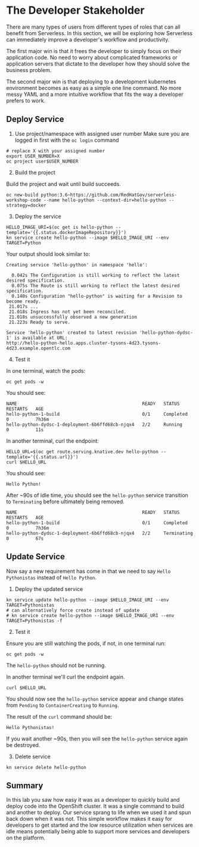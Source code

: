 # The Developer Stakeholder
There are many types of users from different types of roles that can all benefit from Serverless. In this section, we will be exploring how Serverless can immediately improve a developer's workflow and productivity.

The first major win is that it frees the developer to simply focus on their application code.  No need to worry about complicated frameworks or application servers that dictate to the developer how they should solve the business problem.

The second major win is that deploying to a development kubernetes environment becomes as easy as a simple one line command. No more messy YAML and a more intuitive workflow that fits the way a developer prefers to work.

## Deploy Service

1.  Use project/namespace with assigned user number
Make sure you are logged in first with the `oc login` command

```
# replace X with your assigned number
export USER_NUMBER=X
oc project user$USER_NUMBER
```

2.  Build the project

Build the project and wait until build succeeds.

```
oc new-build python:3.6~https://github.com/RedHatGov/serverless-workshop-code --name hello-python --context-dir=hello-python --strategy=docker
```

3.  Deploy the service

```
HELLO_IMAGE_URI=$(oc get is hello-python --template='{{.status.dockerImageRepository}}')
kn service create hello-python --image $HELLO_IMAGE_URI --env TARGET=Python
```

Your output should look similar to:
```
Creating service 'hello-python' in namespace 'hello':

  0.042s The Configuration is still working to reflect the latest desired specification.
  0.075s The Route is still working to reflect the latest desired specification.
  0.140s Configuration "hello-python" is waiting for a Revision to become ready.
 21.017s ...
 21.018s Ingress has not yet been reconciled.
 21.018s unsuccessfully observed a new generation
 21.223s Ready to serve.

Service 'hello-python' created to latest revision 'hello-python-dydsc-1' is available at URL:
http://hello-python-hello.apps.cluster-tysons-4d23.tysons-4d23.example.opentlc.com
```

4.  Test it

In one terminal, watch the pods:

```
oc get pods -w
```

You should see:

```
NAME                                               READY   STATUS      RESTARTS   AGE
hello-python-1-build                               0/1     Completed   0          7h36m
hello-python-dydsc-1-deployment-6b6ffd68cb-njqx4   2/2     Running     0          11s
```

In another terminal, curl the endpoint:

```
HELLO_URL=$(oc get route.serving.knative.dev hello-python --template='{{.status.url}}')
curl $HELLO_URL
```

You should see:

```
Hello Python!
```

After ~90s of idle time, you should see the `hello-python` service transition to `Terminating` before ultimately being removed.

```
NAME                                               READY   STATUS      RESTARTS   AGE
hello-python-1-build                               0/1     Completed   0          7h36m
hello-python-dydsc-1-deployment-6b6ffd68cb-njqx4   2/2     Terminating 0          67s
```


## Update Service

Now say a new requirement has come in that we need to say `Hello Pythonistas` instead of `Hello Python`.

1.  Deploy the updated service
```
kn service update hello-python --image $HELLO_IMAGE_URI --env TARGET=Pythonistas
# can alternatively force create instead of update
# kn service create hello-python --image $HELLO_IMAGE_URI --env TARGET=Pythonistas -f
```

2.  Test it

Ensure you are still watching the pods, if not, in one terminal run:

```
oc get pods -w
```

The `hello-python` should not be running.

In another terminal we'll curl the endpoint again.

```
curl $HELLO_URL
```

You should now see the `hello-python` service appear and change states from `Pending` to `ContainerCreating` to `Running`.

The result of the `curl` command should be:

```
Hello Pythonistas!
```

If you wait another ~90s, then you will see the `hello-python` service again be destroyed.

3.  Delete service

```
kn service delete hello-python
```

## Summary
In this lab you saw how easy it was as a developer to quickly build and deploy code into the OpenShift cluster.  It was a single command to build and another to deploy.  Our service sprang to life when we used it and spun back down when it was not.  This simple workflow makes it easy for developers to get started and the low resource utilization when services are idle means potentially being able to support more services and developers on the platform.
